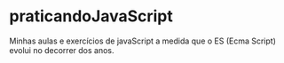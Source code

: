 # praticandoJavaScript
Minhas aulas e exercícios de javaScript a medida que o ES (Ecma Script) evolui no decorrer dos anos.
